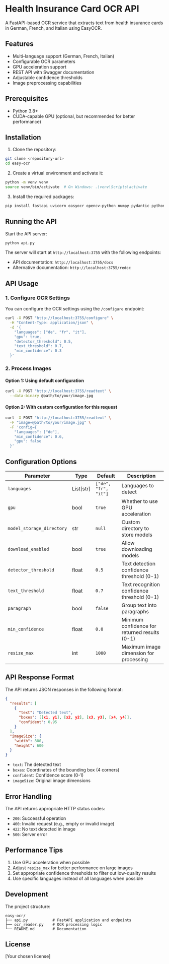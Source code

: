 # Health Insurance Card OCR API

A FastAPI-based OCR service that extracts text from health insurance cards in German, French, and Italian using EasyOCR.

## Features

- Multi-language support (German, French, Italian)
- Configurable OCR parameters
- GPU acceleration support
- REST API with Swagger documentation
- Adjustable confidence thresholds
- Image preprocessing capabilities

## Prerequisites

- Python 3.8+
- CUDA-capable GPU (optional, but recommended for better performance)

## Installation

1. Clone the repository:

```bash
git clone <repository-url>
cd easy-ocr
```

2. Create a virtual environment and activate it:

```bash
python -m venv venv
source venv/bin/activate  # On Windows: .\venv\Scripts\activate
```

3. Install the required packages:

```bash
pip install fastapi uvicorn easyocr opencv-python numpy pydantic python-multipart
```

## Running the API

Start the API server:

```bash
python api.py
```

The server will start at `http://localhost:3755` with the following endpoints:

- API documentation: `http://localhost:3755/docs`
- Alternative documentation: `http://localhost:3755/redoc`

## API Usage

### 1. Configure OCR Settings

You can configure the OCR settings using the `/configure` endpoint:

```bash
curl -X POST "http://localhost:3755/configure" \
  -H "Content-Type: application/json" \
  -d '{
    "languages": ["de", "fr", "it"],
    "gpu": true,
    "detector_threshold": 0.5,
    "text_threshold": 0.7,
    "min_confidence": 0.3
  }'
```

### 2. Process Images

#### Option 1: Using default configuration

```bash
curl -X POST "http://localhost:3755/readtext" \
  --data-binary @path/to/your/image.jpg
```

#### Option 2: With custom configuration for this request

```bash
curl -X POST "http://localhost:3755/readtext" \
  -F "image=@path/to/your/image.jpg" \
  -F 'config={
    "languages": ["de"],
    "min_confidence": 0.6,
    "gpu": false
  }'
```

## Configuration Options

| Parameter | Type | Default | Description |
|-----------|------|---------|-------------|
| `languages` | List[str] | `["de", "fr", "it"]` | Languages to detect |
| `gpu` | bool | `true` | Whether to use GPU acceleration |
| `model_storage_directory` | str | `null` | Custom directory to store models |
| `download_enabled` | bool | `true` | Allow downloading models |
| `detector_threshold` | float | `0.5` | Text detection confidence threshold (0-1) |
| `text_threshold` | float | `0.7` | Text recognition confidence threshold (0-1) |
| `paragraph` | bool | `false` | Group text into paragraphs |
| `min_confidence` | float | `0.0` | Minimum confidence for returned results (0-1) |
| `resize_max` | int | `1000` | Maximum image dimension for processing |

## API Response Format

The API returns JSON responses in the following format:

```json
{
  "results": [
    {
      "text": "Detected text",
      "boxes": [[x1, y1], [x2, y2], [x3, y3], [x4, y4]],
      "confident": 0.95
    }
  ],
  "imageSize": {
    "width": 800,
    "height": 600
  }
}
```

- `text`: The detected text
- `boxes`: Coordinates of the bounding box (4 corners)
- `confident`: Confidence score (0-1)
- `imageSize`: Original image dimensions

## Error Handling

The API returns appropriate HTTP status codes:

- `200`: Successful operation
- `400`: Invalid request (e.g., empty or invalid image)
- `422`: No text detected in image
- `500`: Server error

## Performance Tips

1. Use GPU acceleration when possible
2. Adjust `resize_max` for better performance on large images
3. Set appropriate confidence thresholds to filter out low-quality results
4. Use specific languages instead of all languages when possible

## Development

The project structure:

```
easy-ocr/
├── api.py           # FastAPI application and endpoints
├── ocr_reader.py    # OCR processing logic
└── README.md        # Documentation
```

## License

[Your chosen license]
